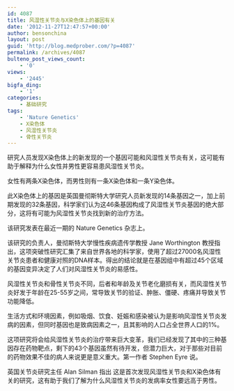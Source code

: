 ```yaml
---
id: 4087
title: 风湿性关节炎与X染色体上的基因有关
date: '2012-11-27T12:47:57+00:00'
author: bensonchina
layout: post
guid: 'http://blog.medprober.com/?p=4087'
permalink: /archives/4087
bulteno_post_views_count:
    - '0'
views:
    - '2445'
bigfa_ding:
    - '1'
categories:
    - 基础研究
tags:
    - 'Nature Genetics'
    - X染色体
    - 风湿性关节炎
    - 骨性关节炎
---
```


研究人员发现X染色体上的新发现的一个基因可能和风湿性关节炎有关，这可能有助于解释为什么女性并男性更容易患风湿性关节炎。

女性有两条X染色体，而男性则有一条X染色体和一条Y染色体。

此X染色体上的基因是英国曼彻斯特大学研究人员新发现的14条基因之一，加上前期发现的32条基因，科学家们认为这46条基因构成了风湿性关节炎基因的绝大部分，这将有可能为风湿性关节炎找到新的治疗方法。

该研究发表在最近一期的 Nature Genetics 杂志上。

该研究的负责人，曼彻斯特大学慢性疾病遗传学教授 Jane Worthington 教授指出，这项突破性研究汇集了来自世界各地的科学家，使用了超过27000名风湿性关节炎患者和健康对照的DNA样本。得出的结论就是在基因组中有超过45个区域的基因变异决定了人们对风湿性关节炎的易感性。

风湿性关节炎和骨性关节炎不同，后者和年龄及关节老化磨损有关，而风湿性关节炎好发于年龄在25-55岁之间，常导致关节的验证、肿胀、僵硬、疼痛并导致关节功能降低。

生活方式和环境因素，例如吸烟、饮食、妊娠和感染被认为是影响风湿性关节炎发病的因素，但同时基因也是致病因素之一，且其影响的人口占全世界人口的1%。

这项研究将会给风湿性关节炎的治疗带来巨大变革，我们已经发现了其中的三种基因存在药物靶点，剩下的43个基因虽然有待开发，但潜力巨大，对于那些对目前的药物效果不佳的病人来说更是意义重大。第一作者 Stephen Eyre 说。

英国关节炎研究主任 Alan Silman 指出 这是首次发现风湿性关节炎和X染色体有关的研究，这有助于我们了解为什么风湿性关节炎的发病率女性要远高于男性。